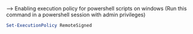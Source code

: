 --> Enabling execution policy for powershell scripts on windows  (Run this command in a powershell session with admin privileges)
```powershell
Set-ExecutionPolicy RemoteSigned
